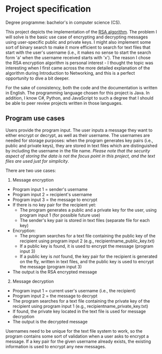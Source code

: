 # Project specification
Degree programme: bachelor's in computer science (CS).

This project depicts the implementation of the [RSA algorithm](https://en.wikipedia.org/wiki/RSA_(cryptosystem) "RSA in Wikipedia"). The problem I will solve is the basic use case of encrypting and decrypting messages using user-specific public and private keys. I might also implement some sort of binary search to make it more efficient to search for text files that start with the user's username (i.e., it makes no sense to start the search form 'a' when the username received starts with 'x'). The reason I chose the RSA encryption algorithm is personal interest - I thought the topic was interesting when I first came across the more detailed explanation of the algorithm during Introduction to Networking, and this is a perfect opportunity to dive a bit deeper.

For the sake of consistency, both the code and the documentation is written in English. The programming language chosen for this project is Java. In addition, I know C#, Python, and JavaScript to such a degree that I should be able to peer review projects written in those languages.

## Program use cases
Users provide the program input. The user inputs a message they want to either encrypt or decrypt, as well as their username. The usernames are needed for storage purposes: when the program generates key pairs (i.e., public and private keys), they are stored in text files which are distinguished by including the username in the file name. *Please note that the security aspect of storing the data is not the focus point in this project, and the text files are used just for simplicity*.

There are two use cases:
1. Message encryption
- Program input 1 = sender's username 
- Program input 2 = recipient's username
- Program input 3 = the message to encrypt
- If there is no key pair for the recipient yet:
    - The program generates a public and a private key for the user, using program input 1 (for possible future use)
    - The sender's key pair is stored in text files (separate file for each key)
- Encryption:
    - The program searches for a text file containing the public key of the recipient using program input 2 (e.g., recipientname_public_key.txt)
    - If a public key is found, it is used to encrypt the message (program input 3)
    - If a public key is *not* found, the key pair for the recipient is generated on the fly, written in text files, and the public key is used to encrypt the message (program input 3)
- The output is the RSA encrypted message

2. Message decryption
- Program input 1 = current user's username (i.e., the recipient)
- Program input 2 = the message to decrypt
- The program searches for a text file containing the private key of the recipient using program input 1 (e.g., recipientname_private_key.txt)
- If found, the private key located in the text file is used for message decryption
- The output is the decrypted message

Usernames need to be unique for the text file system to work, so the program contains some sort of validation when a user asks to encrypt a message. If a key pair for the given username already exists, the existing information is used to encrypt any new messages.


